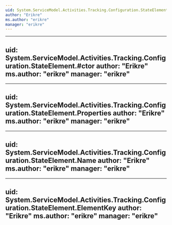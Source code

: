 ```yaml
---
uid: System.ServiceModel.Activities.Tracking.Configuration.StateElement
author: "Erikre"
ms.author: "erikre"
manager: "erikre"
---
```


---
uid: System.ServiceModel.Activities.Tracking.Configuration.StateElement.#ctor
author: "Erikre"
ms.author: "erikre"
manager: "erikre"
---

---
uid: System.ServiceModel.Activities.Tracking.Configuration.StateElement.Properties
author: "Erikre"
ms.author: "erikre"
manager: "erikre"
---

---
uid: System.ServiceModel.Activities.Tracking.Configuration.StateElement.Name
author: "Erikre"
ms.author: "erikre"
manager: "erikre"
---

---
uid: System.ServiceModel.Activities.Tracking.Configuration.StateElement.ElementKey
author: "Erikre"
ms.author: "erikre"
manager: "erikre"
---

